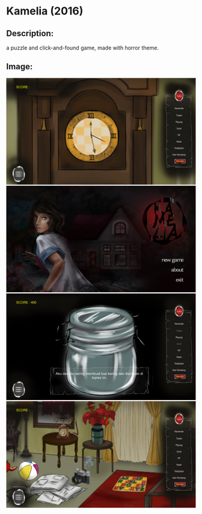 # Kamelia (2016)

## Description:
a puzzle and click-and-found game, made with horror theme. 

## Image:
![Screenshoot 1](https://github.com/OttoCh/Kamelia/blob/master/1.png)
![Screenshoot 2](https://github.com/OttoCh/Kamelia/blob/master/2.png)
![Screenshoot 3](https://github.com/OttoCh/Kamelia/blob/master/3.png)
![Screenshoot 4](https://github.com/OttoCh/Kamelia/blob/master/4.png)